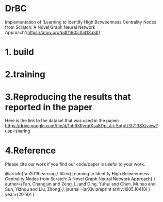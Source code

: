 # DrBC
Implementation of 'Learning to Identify High Betweenness Centrality Nodes from Scratch: A Novel Graph Neural Network Approach'(https://arxiv.org/pdf/1905.10418.pdf)

# 1. build

# 2.training


# 3.Reproducing the results that reported in the paper
Here is the link to the dataset that was used in the paper:
https://drive.google.com/file/d/1nh9XRyrqtKsaBDpLJri-SotpU3f713SX/view?usp=sharing

# 4.Reference
Please cite our work if you find our code/paper is useful to your work.

@article{fan2019learning,\\
  title={Learning to Identify High Betweenness Centrality Nodes from Scratch: A Novel Graph Neural Network Approach},\\
  author={Fan, Changjun and Zeng, Li and Ding, Yuhui and Chen, Muhao and Sun, Yizhou and Liu, Zhong},\\
  journal={arXiv preprint arXiv:1905.10418},\\
  year={2019}\\
}
